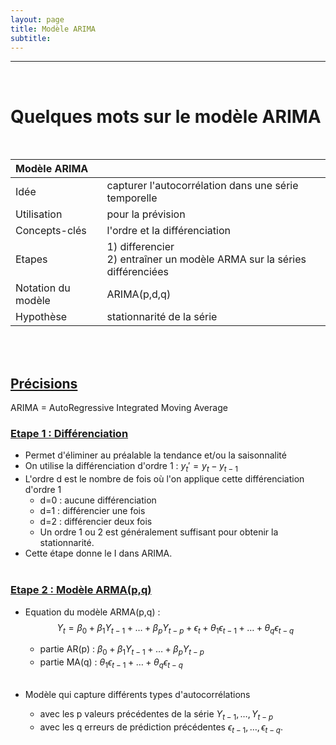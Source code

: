 ```yaml
---
layout: page
title: Modèle ARIMA
subtitle: 
---
```


---
<br/>

# Quelques mots sur le modèle ARIMA
<br/>

|Modèle ARIMA||
|:-----------------|:------------------------------------------------------------------------------------------|
|Idée              |capturer l'autocorrélation dans une série temporelle                                        |
|Utilisation       |pour la prévision                                                                                  |
|Concepts-clés     |l'ordre et la différenciation                                                              |
|Etapes            |1) differencier <br/> 2) entraîner un modèle ARMA sur la séries différenciées              |
|Notation du modèle|ARIMA(p,d,q)                                                                               |
|Hypothèse         |stationnarité de la série                                                                   |

<br/><br/>

## <u>Précisions</u>

ARIMA = AutoRegressive Integrated Moving Average

### <u>Etape 1 : Différenciation</u>
* Permet d'éliminer au préalable la tendance et/ou la saisonnalité
* On utilise la différenciation d'ordre 1 : $y_t' = y_t - y_{t-1}$
* L'ordre d est le nombre de fois où l'on applique cette différenciation d'ordre 1
    * d=0 : aucune différenciation
    * d=1 : différencier une fois
    * d=2 : différencier deux fois
    * Un ordre 1 ou 2 est généralement suffisant pour obtenir la stationnarité.
* Cette étape donne le I dans ARIMA. 
<br/><br/>

### <u>Etape 2 : Modèle ARMA(p,q)</u>

* Equation du modèle ARMA(p,q) : 
$$Y_t = \beta_0 + \beta_1 Y_{t-1} + \dots + \beta_p Y_{t-p} + \epsilon_t + \theta_1 \epsilon_{t-1} + \dots + \theta_q \epsilon_{t-q}$$ 
    * partie AR(p) : $\beta_0 + \beta_1 Y_{t-1} + \dots + \beta_p Y_{t-p}$ 
    * partie MA(q) : $\theta_1 \epsilon_{t-1} + \dots + \theta_q \epsilon_{t-q}$ <br/><br/>
    
* Modèle qui capture différents types d'autocorrélations 
    * avec les p valeurs précédentes de la série $Y_{t-1}, \dots, Y_{t-p}$ 
    * avec les q erreurs de prédiction précédentes $\epsilon_{t-1}, \dots, \epsilon_{t-q}$. 


